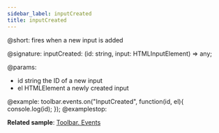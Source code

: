 ```yaml
---
sidebar_label: inputCreated
title: inputCreated
---          
```


@short: fires when a new input is added

@signature: inputCreated: (id: string, input: HTMLInputElement) => any;

<!-- todo void inputCreated(string id,HTMLElement el){ ... }; - в страрой доке void возвращало -->

@params:
- id 		string			the ID of a new input
- el		HTMLElement		a newly created input


@example:
toolbar.events.on("InputCreated", function(id, el){
    console.log(id);
});
@examplestop:

**Related sample**: [Toolbar. Events](https://snippet.dhtmlx.com/xvak1p5y)
